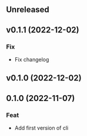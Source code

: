 ## Unreleased

## v0.1.1 (2022-12-02)

### Fix

- Fix changelog

## v0.1.0 (2022-12-02)

## 0.1.0 (2022-11-07)

### Feat

- Add first version of cli
